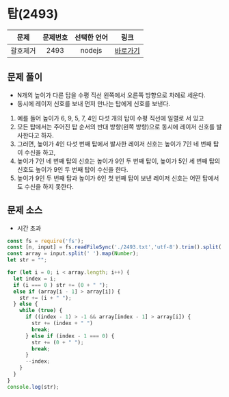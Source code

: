 # 탑(2493)

|문제|문제번호|선택한 언어|링크|
|:---:|:---:|:---:|:---:|
|괄호제거|2493|nodejs|[바로가기](https://www.acmicpc.net/problem/2493)|

## 문제 풀이
- N개의 높이가 다른 탑을 수평 직선 왼쪽에서 오른쪽 방향으로 차례로 세운다.
- 동시에 레이저 신호를 보내 먼저 만나는 탑에게 신호를 보낸다.
1. 예를 들어 높이가 6, 9, 5, 7, 4인 다섯 개의 탑이 수평 직선에 일렬로 서 있고
2. 모든 탑에서는 주어진 탑 순서의 반대 방향(왼쪽 방향)으로 동시에 레이저 신호를 발사한다고 하자.
3. 그러면, 높이가 4인 다섯 번째 탑에서 발사한 레이저 신호는 높이가 7인 네 번째 탑이 수신을 하고,
4. 높이가 7인 네 번째 탑의 신호는 높이가 9인 두 번째 탑이, 높이가 5인 세 번째 탑의 신호도 높이가 9인 두 번째 탑이 수신을 한다.
5. 높이가 9인 두 번째 탑과 높이가 6인 첫 번째 탑이 보낸 레이저 신호는 어떤 탑에서도 수신을 하지 못한다.


## 문제 소스
- 시간 초과
```javascript
const fs = require('fs');
const [n, input] = fs.readFileSync('./2493.txt','utf-8').trim().split('\n');
const array = input.split(' ').map(Number);
let str = "";

for (let i = 0; i < array.length; i++) {
  let index = i;
  if (i === 0 ) str += (0 + " ");
  else if (array[i - 1] > array[i]) {
    str += (i + " ");
  } else {
    while (true) {
      if ((index - 1) > -1 && array[index - 1] > array[i]) {
        str += (index + " ")
        break;
      } else if (index - 1 === 0) {
        str += (0 + " ");
        break;
      }
      --index;
    }
  }
}
console.log(str);
```